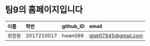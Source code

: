 # 팀9의 홈페이지입니다

|이름|학번|github_ID|email|
|:----|:----|:----|:----|
|최창환|2017210017|hwan098|glqkfl7845@gmail.com|